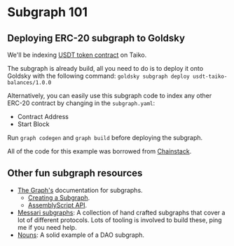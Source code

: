 # Subgraph 101

## Deploying ERC-20 subgraph to Goldsky

We'll be indexing [USDT token contract](https://taikoscan.io/token/0x9c2dc7377717603eb92b2655c5f2e7997a4945bd) on Taiko.

The subgraph is already build, all you need to do is to deploy it onto Goldsky with the following command:
`goldsky subgraph deploy usdt-taiko-balances/1.0.0`

Alternatively, you can easily use this subgraph code to index any other ERC-20 contract by changing in the `subgraph.yaml`:
- Contract Address
- Start Block

Run `graph codegen` and `graph build` before deploying the subgraph.

All of the code for this example was borrowed from [Chainstack](https://docs.chainstack.com/docs/subgraphs-tutorial-indexing-erc-20-token-balance).

## Other fun subgraph resources

- [The Graph's](https://thegraph.com/docs/en/quick-start/) documentation for subgraphs.
  - [Creating a Subgraph](https://thegraph.com/docs/en/developing/creating-a-subgraph/).
  - [AssemblyScript API](https://thegraph.com/docs/en/developing/graph-ts/README/).
- [Messari subgraphs](https://github.com/messari/subgraphs): A collection of hand crafted subgraphs that cover a lot of different protocols. Lots of tooling is involved to build these, ping me if you need help.
- [Nouns](https://github.com/nounsDAO/nouns-monorepo/tree/master/packages/nouns-subgraph): A solid example of a DAO subgraph.
